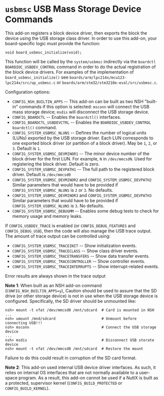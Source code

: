 `usbmsc` USB Mass Storage Device Commands
=========================================

This add-on registers a block device driver, then exports the block the
device using the USB storage class driver. In order to use this add-on,
your board-specific logic must provide the function:

    void board_usbmsc_initialize(void);

This function will be called by the `system/usbmsc` indirectly via the
`boardctl` `BOARDIOC_USBDEV_CONTROL` command in order to do the actual
registration of the block device drivers. For examples of the
implementation of `board_usbmsc_initialize()` see
`boards/arm/lpc214x/mcu123-lpc214x/src/up_usbmsc.c` or
`boards/arm/stm32/stm3210e-eval/src/usbmsc.c`.

Configuration options:

-   `CONFIG_NSH_BUILTIN_APPS` -- This add-on can be built as two NSH
    \"built-in\" commands if this option is selected: `msconn` will
    connect the USB mass storage device; `msdis` will disconnect the USB
    storage device.
-   `CONFIG_BOARDCTL` -- Enables the `boardctl()` interfaces.
-   `CONFIG_BOARDCTL_USBDEVCTRL` -- Enables the
    `BOARDIOC_USBDEV_CONTROL` `boardctl()` command.
-   `CONFIG_SYSTEM_USBMSC_NLUNS` -- Defines the number of logical units
    (LUNs) exported by the USB storage driver. Each LUN corresponds to
    one exported block driver (or partition of a block driver). May be
    `1`, `2`, or `3`. Default is `1`.
-   `CONFIG_SYSTEM_USBMSC_DEVMINOR1` -- The minor device number of the
    block driver for the first LUN. For example, `N` in `/dev/mmcsdN`.
    Used for registering the block driver. Default is zero.
-   `CONFIG_SYSTEM_USBMSC_DEVPATH1` -- The full path to the registered
    block driver. Default is `/dev/mmcsd0`
-   `CONFIG_SYSTEM_USBMSC_DEVMINOR2` and `CONFIG_SYSTEM_USBMSC_DEVPATH2`
    Similar parameters that would have to be provided if
    `CONFIG_SYSTEM_USBMSC_NLUNS` is `2` or `3`. No defaults.
-   `CONFIG_SYSTEM_USBMSC_DEVMINOR3` and `CONFIG_SYSTEM_USBMSC_DEVPATH3`
    Similar parameters that would have to be provided if
    `CONFIG_SYSTEM_USBMSC_NLUNS` is `3`. No defaults.
-   `CONFIG_SYSTEM_USBMSC_DEBUGMM` -- Enables some debug tests to check
    for memory usage and memory leaks.

If `CONFIG_USBDEV_TRACE` is enabled (or `CONFIG_DEBUG_FEATURES` and
`CONFIG_DEBUG_USB`), then the code will also manage the USB trace
output. The amount of trace output can be controlled using:

-   `CONFIG_SYSTEM_USBMSC_TRACEINIT` -- Show initialization events.
-   `CONFIG_SYSTEM_USBMSC_TRACECLASS` -- Show class driver events.
-   `CONFIG_SYSTEM_USBMSC_TRACETRANSFERS` -- Show data transfer events.
-   `CONFIG_SYSTEM_USBMSC_TRACECONTROLLER` -- Show controller events.
-   `CONFIG_SYSTEM_USBMSC_TRACEINTERRUPTS` -- Show interrupt-related
    events.

Error results are always shown in the trace output

**Note 1**: When built as an NSH add-on command
(`CONFIG_NSH_BUILTIN_APPS=y`), Caution should be used to assure that the
SD drive (or other storage device) is not in use when the USB storage
device is configured. Specifically, the SD driver should be unmounted
like:

    nsh> mount -t vfat /dev/mmcsd0 /mnt/sdcard  # Card is mounted in NSH
    ...
    nsh> umount /mnd/sdcard                     # Unmount before connecting USB!!!
    nsh> msconn                                 # Connect the USB storage device
    ...
    nsh> msdis                                  # Disconnect USB storate device
    nsh> mount -t vfat /dev/mmcsd0 /mnt/sdcard  # Restore the mount

Failure to do this could result in corruption of the SD card format.

**Note 2**: This add-on used internal USB device driver interfaces. As
such, it relies on internal OS interfaces that are not normally
available to a user-space program. As a result, this add-on cannot be
used if a NuttX is built as a protected, supervisor kernel
(`CONFIG_BUILD_PROTECTED` or `CONFIG_BUILD_KERNEL`).

